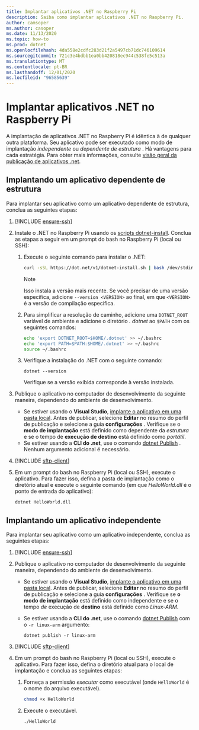 ```yaml
---
title: Implantar aplicativos .NET no Raspberry Pi
description: Saiba como implantar aplicativos .NET no Raspberry Pi.
author: camsoper
ms.author: casoper
ms.date: 11/13/2020
ms.topic: how-to
ms.prod: dotnet
ms.openlocfilehash: 4da558e2cdfc283d21f2a5497cb71dc746109614
ms.sourcegitcommit: 721c3e4bdbb1ea0bb420818ec944c538fe5c513a
ms.translationtype: MT
ms.contentlocale: pt-BR
ms.lasthandoff: 12/01/2020
ms.locfileid: "96585639"
---
```

# <a name="deploy-net-apps-to-raspberry-pi"></a>Implantar aplicativos .NET no Raspberry Pi

A implantação de aplicativos .NET no Raspberry Pi é idêntica à de qualquer outra plataforma. Seu aplicativo pode ser executado como modo de implantação *independente* ou *dependente de estrutura* . Há vantagens para cada estratégia. Para obter mais informações, consulte [visão geral da publicação de aplicativos .net](../core/deploying/index.md).

## <a name="deploying-a-framework-dependent-app"></a>Implantando um aplicativo dependente de estrutura

Para implantar seu aplicativo como um aplicativo dependente de estrutura, conclua as seguintes etapas:

1. [!INCLUDE [ensure-ssh](includes/ensure-ssh.md)]

1. Instale o .NET no Raspberry Pi usando os [scripts dotnet-install](../core/tools/dotnet-install-script.md). Conclua as etapas a seguir em um prompt do bash no Raspberry Pi (local ou SSH):
    1. Execute o seguinte comando para instalar o .NET:

        ```bash
        curl -sSL https://dot.net/v1/dotnet-install.sh | bash /dev/stdin
        ```

        > [!NOTE]
        > Isso instala a versão mais recente. Se você precisar de uma versão específica, adicione `--version <VERSION>` ao final, em que `<VERSION>` é a versão de compilação específica.

    1. Para simplificar a resolução de caminho, adicione uma `DOTNET_ROOT` variável de ambiente e adicione o diretório *. dotnet* ao `$PATH` com os seguintes comandos:

        ```bash
        echo 'export DOTNET_ROOT=$HOME/.dotnet' >> ~/.bashrc
        echo 'export PATH=$PATH:$HOME/.dotnet' >> ~/.bashrc
        source ~/.bashrc
        ```

    1. Verifique a instalação do .NET com o seguinte comando:

        ```dotnetcli
        dotnet --version
        ```

        Verifique se a versão exibida corresponde à versão instalada.

1. Publique o aplicativo no computador de desenvolvimento da seguinte maneira, dependendo do ambiente de desenvolvimento.
    - Se estiver usando o **Visual Studio**, [implante o aplicativo em uma pasta local](/visualstudio/deployment/quickstart-deploy-to-local-folder?view=vs-2019). Antes de publicar, selecione **Editar** no resumo do perfil de publicação e selecione a guia **configurações** . Verifique se o **modo de implantação** está definido como dependente da *estrutura* e se o tempo de **execução de destino** está definido como *portátil*.
    - Se estiver usando a **CLI do .net**, use o comando [dotnet Publish](../core/tools/dotnet-publish.md) . Nenhum argumento adicional é necessário.

1. [!INCLUDE [sftp-client](includes/sftp-client.md)]

1. Em um prompt do bash no Raspberry Pi (local ou SSH), execute o aplicativo. Para fazer isso, defina a pasta de implantação como o diretório atual e execute o seguinte comando (em que *HelloWorld.dll* é o ponto de entrada do aplicativo):

    ```dotnetcli
    dotnet HelloWorld.dll
    ```

## <a name="deploying-a-self-contained-app"></a>Implantando um aplicativo independente

Para implantar seu aplicativo como um aplicativo independente, conclua as seguintes etapas:

1. [!INCLUDE [ensure-ssh](includes/ensure-ssh.md)]

1. Publique o aplicativo no computador de desenvolvimento da seguinte maneira, dependendo do ambiente de desenvolvimento.
    - Se estiver usando o **Visual Studio**, [implante o aplicativo em uma pasta local](/visualstudio/deployment/quickstart-deploy-to-local-folder?view=vs-2019). Antes de publicar, selecione **Editar** no resumo do perfil de publicação e selecione a guia **configurações** . Verifique se **o modo de implantação** está definido como independente e se o tempo *de* execução de **destino** está definido como *Linux-ARM*.
    - Se estiver usando a **CLI do .net**, use o comando [dotnet Publish](../core/tools/dotnet-publish.md) com o `-r linux-arm` argumento:

        ```dotnetcli
        dotnet publish -r linux-arm
        ```

1. [!INCLUDE [sftp-client](includes/sftp-client.md)]

1. Em um prompt do bash no Raspberry Pi (local ou SSH), execute o aplicativo. Para fazer isso, defina o diretório atual para o local de implantação e conclua as seguintes etapas:
    1. Forneça a permissão *executar* como executável (onde `HelloWorld` é o nome do arquivo executável).

        ```bash
        chmod +x HelloWorld
        ```

    1. Execute o executável.

        ```bash
        ./HelloWorld
        ```
